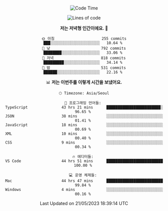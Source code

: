 <div align="center">

<br />

 <!--START_SECTION:waka-->
![Code Time](http://img.shields.io/badge/Code%20Time-614%20hrs%2053%20mins-blue)

![Lines of code](https://img.shields.io/badge/%EC%A0%80%EB%8A%94%20%EC%97%AC%ED%83%9C%EA%B9%8C%EC%A7%80%20-2.8%20million%20%EC%A4%84%EC%9D%98%20%EC%BD%94%EB%93%9C%EB%A5%BC%20%EC%9E%91%EC%84%B1%ED%96%88%EC%96%B4%EC%9A%94.-blue)

**저는 저녁형 인간이에요. 🦉** 

```text
🌞 아침                     255 commits         ███░░░░░░░░░░░░░░░░░░░░░░   10.64 % 
🌆 낮　                     792 commits         ████████░░░░░░░░░░░░░░░░░   33.06 % 
🌃 저녁                     818 commits         █████████░░░░░░░░░░░░░░░░   34.14 % 
🌙 밤　                     531 commits         ██████░░░░░░░░░░░░░░░░░░░   22.16 % 
```


📊 **저는 이번주를 이렇게 시간을 보냈어요.** 

```text
🕑︎ Timezone: Asia/Seoul

💬 프로그래밍 언어들: 
TypeScript               43 hrs 21 mins      ████████████████████████░   96.65 % 
JSON                     38 mins             ░░░░░░░░░░░░░░░░░░░░░░░░░   01.41 % 
JavaScript               18 mins             ░░░░░░░░░░░░░░░░░░░░░░░░░   00.69 % 
XML                      10 mins             ░░░░░░░░░░░░░░░░░░░░░░░░░   00.40 % 
CSS                      9 mins              ░░░░░░░░░░░░░░░░░░░░░░░░░   00.34 % 

🔥 에디터들: 
VS Code                  44 hrs 51 mins      █████████████████████████   100.00 % 

💻 운영 체제들: 
Mac                      44 hrs 47 mins      █████████████████████████   99.84 % 
Windows                  4 mins              ░░░░░░░░░░░░░░░░░░░░░░░░░   00.16 % 
```


 Last Updated on 21/05/2023 18:39:14 UTC
<!--END_SECTION:waka-->

</div>
